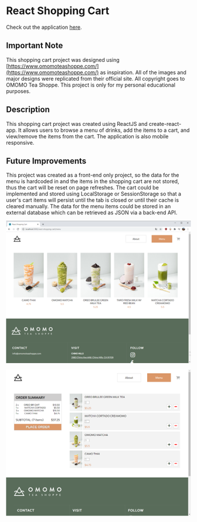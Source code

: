 # React Shopping Cart

Check out the application [here](https://ricky-ho.github.io/react-shopping-cart/).

## Important Note

This shopping cart project was designed using [https://www.omomoteashoppe.com/](https://www.omomoteashoppe.com/) as inspiration. All of the images and major designs were replicated from their official site. All copyright goes to OMOMO Tea Shoppe. This project is only for my personal educational purposes.

## Description

This shopping cart project was created using ReactJS and create-react-app. It allows users to browse a menu of drinks, add the items to a cart, and view/remove the items from the cart. The application is also mobile responsive. 

## Future Improvements

This project was created as a front-end only project, so the data for the menu is hardcoded in and the items in the shopping cart are not stored, thus the cart will be reset on page refreshes. The cart could be implemented and stored using LocalStorage or SessionStorage so that a user's cart items will persist until the tab is closed or until their cache is cleared manually. The data for the menu items could be stored in an external database which can be retrieved as JSON via a back-end API. 

![screenshot of the menu](./src/images/ss_menu.png)

![screenshot of the cart](./src/images/ss_cart_updated.png)
